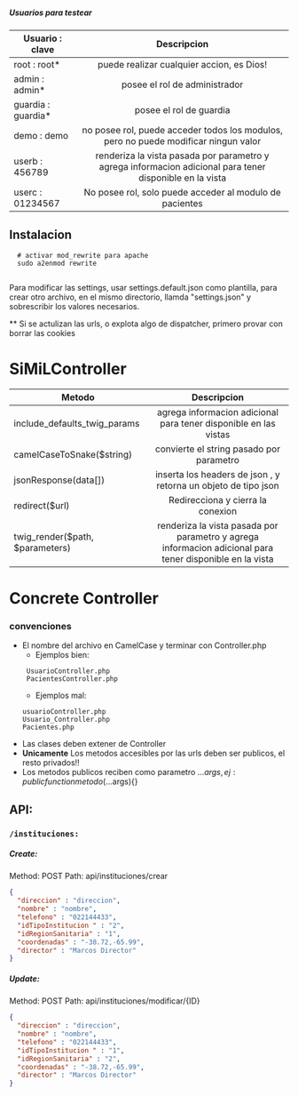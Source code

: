 ##### Usuarios para testear
| Usuario : clave       |  Descripcion             | 
| ------------- |:-------------:|
| root : root*  | puede realizar cualquier accion, es Dios! | 
| admin : admin* | posee el rol de administrador|  
| guardia : guardia* | posee el rol de guardia | 
| demo :  demo | no posee rol, puede acceder todos los modulos, pero no puede modificar ningun valor | 
| userb : 456789 | renderiza la vista pasada por parametro y agrega informacion adicional para tener disponible en la vista |
| userc : 01234567 | No posee rol, solo puede acceder al modulo de pacientes  |


## Instalacion
```
  # activar mod_rewrite para apache
  sudo a2enmod rewrite


```
Para modificar las settings, usar settings.default.json como plantilla,
para crear otro archivo, en el mismo directorio, llamda "settings.json"
y sobrescribir los valores necesarios.

** Si se actulizan las urls, o explota algo de dispatcher, primero provar con borrar las cookies

# SiMiLController
| Metodo        |  Descripcion             | 
| ------------- |:-------------:|
| include_defaults_twig_params   | agrega informacion adicional para tener disponible en las vistas | 
| camelCaseToSnake($string)  | convierte el string pasado por parametro|  
| jsonResponse(data[]) | inserta los headers de json , y retorna un objeto de tipo json | 
| redirect($url) | Redirecciona y cierra la conexion | 
| twig_render($path, $parameters) | renderiza la vista pasada por parametro y agrega informacion adicional para tener disponible en la vista |



# Concrete Controller
### convenciones
 - El nombre del archivo en CamelCase y terminar con Controller.php  
    - Ejemplos bien:
    ```
     UsuarioController.php 
     PacientesController.php
     ```
    - Ejemplos mal:     
    ``` 
    usuarioController.php 
    Usuario_Controller.php 
    Pacientes.php
     ```
 - Las clases deben extener de  Controller
 - **Unicamente** Los metodos accesibles por las urls deben ser publicos, el resto privados!!
 - Los metodos publicos reciben como parametro ...$args , ej : public function metodo(...$args){}
 

## API:

### `/instituciones:`
##### Create:  
Method: POST
Path: api/instituciones/crear
```json
{
  "direccion" : "direccion",
  "nombre" : "nombre",
  "telefono" : "022144433",
  "idTipoInstitucion " : "2",
  "idRegionSanitaria" : "1",
  "coordenadas" : "-38.72,-65.99",
  "director" : "Marcos Director"
}
```

##### Update:
Method: POST
Path: api/instituciones/modificar/{ID}

```json
{
  "direccion" : "direccion",
  "nombre" : "nombre",
  "telefono" : "022144433",
  "idTipoInstitucion " : "1",
  "idRegionSanitaria" : "2",
  "coordenadas" : "-38.72,-65.99",
  "director" : "Marcos Director"
}
```



